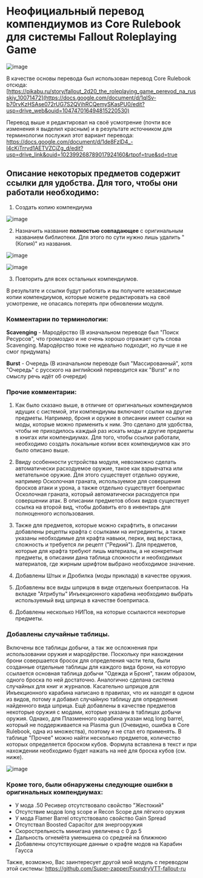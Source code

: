 # Неофициальный перевод компендиумов из Core Rulebook для системы Fallout Roleplaying Game

![image](https://github.com/user-attachments/assets/56c6e796-826c-4313-bd55-f7ce55cc96d2)

В качестве основы перевода был использован перевод Core Rulebook отсюда: [https://pikabu.ru/story/fallout_2d20_the_roleplaying_game_perevod_na_russkiy_10071472](https://docs.google.com/document/d/1qISv-b70rvKzHSAse072rUG7S2QVihRCQemySKasPU0/edit?usp=drive_web&ouid=104747016494815220530)

Перевод выше я редактировал на своё усмотрение (почти все изменения я выделил красным) и в результате источником для терминологии послужил этот вариант перевода: https://docs.google.com/document/d/1de8FzlD4_-I4cKiTrrvd1AETVZCjZg_d/edit?usp=drive_link&ouid=102399268789017924160&rtpof=true&sd=true

## Описание некоторых предметов содержит ссылки для удобства. Для того, чтобы они работали необходимо:

1. Создать копию компендиума

![image](https://github.com/user-attachments/assets/cd092bec-6bdb-4775-9c59-5aa046685803)

2. Назначить название **полностью совпадающее** с оригинальным названием библиотеки. Для этого по сути нужно лишь удалить "(Копия)" из названия.

![image](https://github.com/user-attachments/assets/9c9492cd-1c49-4e27-be59-8daa361f48a3)

![image](https://github.com/user-attachments/assets/0f244aca-2343-4cb3-88de-9d9c896186f2)

3. Повторить для всех остальных компендиумов.

В результате и ссылки будут работать и вы получите независимые копии компендиумов, которые можете редактировать на своё усмотрение, не опасаясь потерять при обновлении модуля. 

### Комментарии по терминологии:

**Scavenging** - Мародёрство (В изначальном переводе был "Поиск Ресурсов", что громоздко и не очень хорошо отражает суть слова Scavenging. Мародёрство тоже не идеально подходит, но лучше я не смог придумать)

**Burst** - Очередь (В изначальном переводе был "Массированный", хотя "Очередь" с русского на английский переводится как "Burst" и по смыслу речь идёт об очереди)

### Прочие комментарии:

1. Как было сказано выше, в отличие от оригинальных компендиумов идущих с системой, эти компендиумы включают ссылки на другие предметы. Например, броня и оружие в описании имеет ссылки на моды, которые можно применить к ним. Это сделано для удобства, чтобы не приходилось каждый раз искать моды и другие предметы в книгах или компендиумах. Для того, чтобы ссылки работали, необходимо создать локальные копии всех компендиумов как это было описано выше.  

2. Ввиду особенности устройства модуля, невозможно сделать автоматически расходуемое оружие, такое как взрывчатка или метательное оружие. Для этого существует отдельно оружие, например Осколочная граната, используемое для совершения бросков атаки и урона, а также отдельно существует боеприпас Осколочная граната, который автоматически расходуется при совершении атак. В описании предметов обоих видов существует ссылка на второй вид, чтобы добавить его в инвентарь для полноценного использования.

3. Также для предметов, которые можно скрафтить, в описании добавлены рецепты крафта с ссылками на ингредиенты, а также указаны необходимые для крафта навыки, перки, вид верстака, сложность и требуется ли рецепт ("Редкий"). Для предметов, которые для крафта требуют лишь материалы, а не конкретные предметы, в описании дана таблица сложности и необходимых материалов, где жирным шрифтом выбрано необходимое значение.

4. Добавлены Штык и Дробилка (моды приклада) в качестве оружия.

5. Добавлены все виды шприцов в виде отдельных боеприпасов. На вкладке "Атрибуты" Инъекционного карабина необходимо выбрать используемый вид шприца в качестве боеприпаса.

6. Добавлены несколько НИПов, на которые ссылаются некоторые предметы. 

### Добавлены случайные таблицы.
Включены все таблицы добычи, а так же осложнения при использовании оружия и мародёрстве. 
Поскольку при нахождении брони совершается бросок для определения части тела, были созданные отдельные таблицы для каждого вида брони, на которую ссылается основная таблица добычи "Одежда и Броня", таким образом, одного броска по ней достаточно. Аналогично сделана система случайных для книг и журналов. 
Касательно шприцов для Инъекционного карабина написано в правилах, что их находят в одном из видов, потому я добавил случайную таблицу для определения найденного вида шприца. 
Ещё добавлены в качестве предметов некоторые оружия с модами, которые указаны в таблицах добычи оружия. Однако, для Плазменного карабина указан мод long barrel, который не поддерживается на Plasma gun (Очевидно, ошибка в Core Rulebook, одна из множества), поэтому я не стал его применять. 
В таблице "Прочее" можно найти несколько предметов, количество которых определяется броском кубов. Формула вставлена в текст и при нахождении необходимо будет нажать на неё для броска кубов (см. ниже). 

![image](https://github.com/user-attachments/assets/c87aaf7a-3fd2-4ebc-8670-e9615d1ee876)

### Кроме того, были обнаружены следующие ошибки в оригинальных компендиумах:
- У мода .50 Ресивер отсутствовало свойство "Жестокий"
- Отсутствие модов long scope и Recon Scope  для лёгкого оружия
- У мода Flamer Barrel отсутствовало свойство Gain Spread
- Отсутствал Boosted Capacitor для энергооружия
- Cкорострельность минигана увеличена с 0 до 5
- Дальность огнемёта уменьшена со средней на ближнюю
- Добавлены отсутствующие данные о крафте модов на Карабин Гаусса

Также, возможно, Вас заинтересует другой мой модуль с переводом этой системы: https://github.com/Super-zapper/FoundryVTT-fallout-ru
